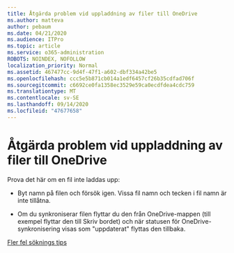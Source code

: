 ```yaml
---
title: Åtgärda problem vid uppladdning av filer till OneDrive
ms.author: matteva
author: pebaum
ms.date: 04/21/2020
ms.audience: ITPro
ms.topic: article
ms.service: o365-administration
ROBOTS: NOINDEX, NOFOLLOW
localization_priority: Normal
ms.assetid: 467477cc-9d4f-47f1-a602-dbf334a42be5
ms.openlocfilehash: ccc5e5b871cb014a1edf6457cf26b35cdfad706f
ms.sourcegitcommit: c6692ce0fa1358ec3529e59ca0ecdfdea4cdc759
ms.translationtype: MT
ms.contentlocale: sv-SE
ms.lasthandoff: 09/14/2020
ms.locfileid: "47677658"
---
```

# <a name="fix-problems-uploading-files-to-onedrive"></a>Åtgärda problem vid uppladdning av filer till OneDrive

Prova det här om en fil inte laddas upp:
  
- Byt namn på filen och försök igen. Vissa fil namn och tecken i fil namn är inte tillåtna. 
    
- Om du synkroniserar filen flyttar du den från OneDrive-mappen (till exempel flyttar den till Skriv bordet) och när statusen för OneDrive-synkronisering visas som "uppdaterat" flyttas den tillbaka. 
    
[Fler fel söknings tips](https://go.microsoft.com/fwlink/?linkid=873155)
  

